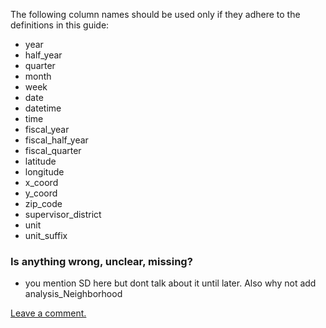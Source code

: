 The following column names should be used only if they adhere to the definitions in this guide:

* year
* half\_year
* quarter
* month
* week
* date
* datetime
* time
* fiscal\_year
* fiscal\_half\_year
* fiscal\_quarter
* latitude
* longitude
* x\_coord
* y\_coord
* zip\_code
* supervisor\_district
* unit
* unit\_suffix

### Is anything wrong, unclear, missing?

* you mention SD here but dont talk about it until later.  Also why not add analysis\_Neighborhood

[Leave a comment.](https://github.com/DataSF/draft-publishing-standards/issues/new?title=Comment:Reserved-Column-Names&body=Comment:Reserved-Column-Names)

